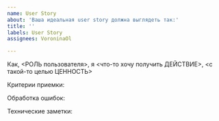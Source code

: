 ```yaml
---
name: User Story
about: 'Ваша идеальная user story должна выглядеть так:'
title: ''
labels: User Story
assignees: VoroninaOl

---
```


Как, <РОЛЬ пользователя>, я <что-то хочу получить ДЕЙСТВИЕ>, <с такой-то целью ЦЕННОСТЬ>

Критерии приемки:

Обработка ошибок:

Технические заметки:
